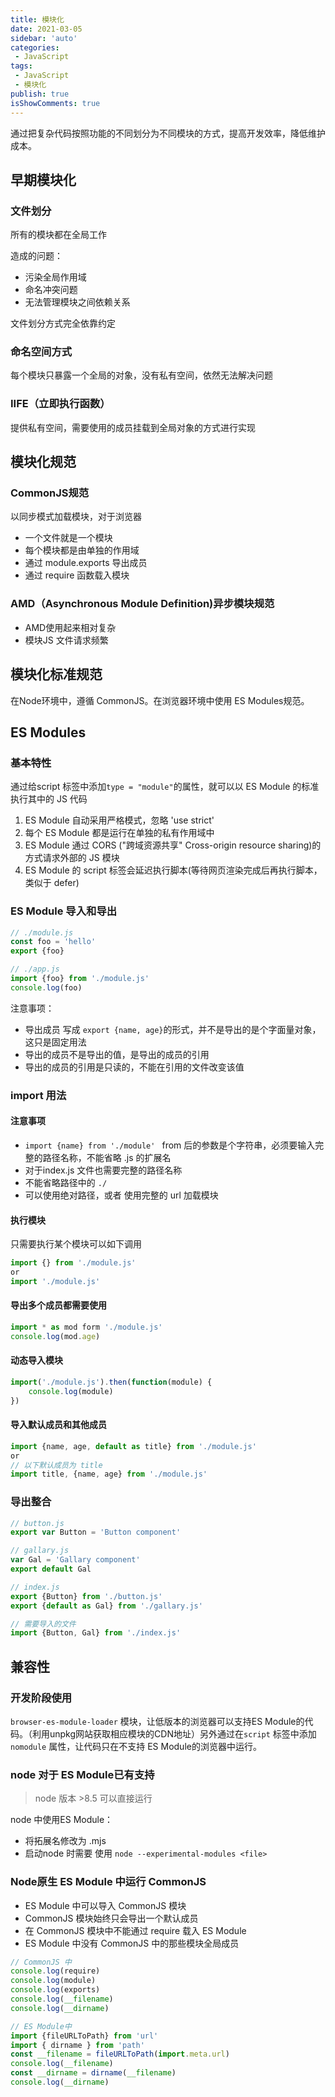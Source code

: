 ```yaml
---
title: 模块化
date: 2021-03-05
sidebar: 'auto'
categories:
 - JavaScript
tags:
 - JavaScript
 - 模块化
publish: true
isShowComments: true
---
```


通过把复杂代码按照功能的不同划分为不同模块的方式，提高开发效率，降低维护成本。



## 早期模块化

### 文件划分

 所有的模块都在全局工作

造成的问题：

- 污染全局作用域
- 命名冲突问题
- 无法管理模块之间依赖关系

文件划分方式完全依靠约定



### 命名空间方式

每个模块只暴露一个全局的对象，没有私有空间，依然无法解决问题



### IIFE（立即执行函数）

提供私有空间，需要使用的成员挂载到全局对象的方式进行实现



## 模块化规范

### CommonJS规范

以同步模式加载模块，对于浏览器

- 一个文件就是一个模块
- 每个模块都是由单独的作用域
- 通过 module.exports 导出成员
- 通过 require 函数载入模块



### AMD（Asynchronous Module Definition)异步模块规范

- AMD使用起来相对复杂
- 模块JS 文件请求频繁



## 模块化标准规范

在Node环境中，遵循 CommonJS。在浏览器环境中使用 ES Modules规范。



## ES Modules

### 基本特性

通过给script 标签中添加`type = "module"`的属性，就可以以 ES Module 的标准执行其中的 JS 代码

1. ES Module 自动采用严格模式，忽略 'use strict'
2. 每个 ES Module 都是运行在单独的私有作用域中
3. ES Module 通过 CORS ("跨域资源共享" Cross-origin resource sharing)的方式请求外部的 JS 模块
4. ES Module 的 script 标签会延迟执行脚本(等待网页渲染完成后再执行脚本，类似于 defer)



### ES Module 导入和导出

```js
// ./module.js
const foo = 'hello'
export {foo}

// ./app.js
import {foo} from './module.js'
console.log(foo)
```

注意事项：

- 导出成员 写成 `export {name, age}`的形式，并不是导出的是个字面量对象，这只是固定用法
- 导出的成员不是导出的值，是导出的成员的引用
- 导出的成员的引用是只读的，不能在引用的文件改变该值



### import 用法

#### 注意事项

- `import {name} from './module' ` from 后的参数是个字符串，必须要输入完整的路径名称，不能省略 .js 的扩展名
-  对于index.js 文件也需要完整的路径名称
- 不能省略路径中的 `./`
- 可以使用绝对路径，或者 使用完整的 url 加载模块

#### 执行模块

只需要执行某个模块可以如下调用

```js
import {} from './module.js'
or
import './module.js'
```

#### 导出多个成员都需要使用

```js
import * as mod form './module.js'
console.log(mod.age)
```

#### 动态导入模块

```js
import('./module.js').then(function(module) {
    console.log(module)
})
```

#### 导入默认成员和其他成员

```js
import {name, age, default as title} from './module.js'
or
// 以下默认成员为 title
import title, {name, age} from './module.js'
```

### 导出整合

```js
// button.js
export var Button = 'Button component'

// gallary.js
var Gal = 'Gallary component'
export default Gal

// index.js
export {Button} from './button.js'
export {default as Gal} from './gallary.js'

// 需要导入的文件
import {Button, Gal} from './index.js'
```



## 兼容性

### 开发阶段使用

`browser-es-module-loader` 模块，让低版本的浏览器可以支持ES Module的代码。（利用unpkg网站获取相应模块的CDN地址）另外通过在`script` 标签中添加 `nomodule` 属性，让代码只在不支持 ES Module的浏览器中运行。



### node 对于 ES Module已有支持

> node 版本 >8.5 可以直接运行 

node 中使用ES Module：

- 将拓展名修改为 .mjs
- 启动node 时需要 使用 `node --experimental-modules <file>`



### Node原生 ES Module 中运行 CommonJS

- ES Module 中可以导入 CommonJS 模块
- CommonJS 模块始终只会导出一个默认成员
- 在 CommonJS 模块中不能通过 require 载入 ES Module
- ES Module 中没有 CommonJS 中的那些模块全局成员

```js
// CommonJS 中
console.log(require)
console.log(module)
console.log(exports)
console.log(__filename)
console.log(__dirname)

// ES Module中
import {fileURLToPath} from 'url'
import { dirname } from 'path'
const __filename = fileURLToPath(import.meta.url)
console.log(__filename)
const __dirname = dirname(__filename)
console.log(__dirname)
```

